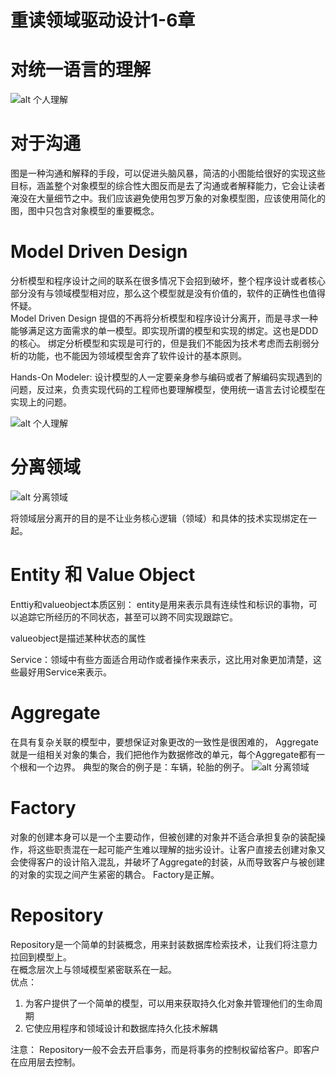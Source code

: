 # 重读领域驱动设计1-6章


# 对统一语言的理解
![alt 个人理解](https://perday30kilo.github.io/posts/img/ddd-evans-01.png)

# 对于沟通
图是一种沟通和解释的手段，可以促进头脑风暴，简洁的小图能给很好的实现这些目标，涵盖整个对象模型的综合性大图反而是去了沟通或者解释能力，它会让读者淹没在大量细节之中。我们应该避免使用包罗万象的对象模型图，应该使用简化的图，图中只包含对象模型的重要概念。

# Model Driven Design
分析模型和程序设计之间的联系在很多情况下会招到破坏，整个程序设计或者核心部分没有与领域模型相对应，那么这个模型就是没有价值的，软件的正确性也值得怀疑。      
Model Driven Design 提倡的不再将分析模型和程序设计分离开，而是寻求一种能够满足这方面需求的单一模型。即实现所谓的模型和实现的绑定。这也是DDD的核心。
绑定分析模型和实现是可行的，但是我们不能因为技术考虑而去削弱分析的功能，也不能因为领域模型舍弃了软件设计的基本原则。

Hands-On Modeler: 设计模型的人一定要亲身参与编码或者了解编码实现遇到的问题，反过来，负责实现代码的工程师也要理解模型，使用统一语言去讨论模型在实现上的问题。


![alt 个人理解](https://perday30kilo.github.io/posts/img/ddd-evans-02.png)

# 分离领域

![alt 分离领域](https://perday30kilo.github.io/posts/img/ddd-evans-03.png)

将领域层分离开的目的是不让业务核心逻辑（领域）和具体的技术实现绑定在一起。

# Entity 和 Value Object
Enttiy和valueobject本质区别：
entity是用来表示具有连续性和标识的事物，可以追踪它所经历的不同状态，甚至可以跨不同实现跟踪它。    


valueobject是描述某种状态的属性

Service：领域中有些方面适合用动作或者操作来表示，这比用对象更加清楚，这些最好用Service来表示。


# Aggregate
在具有复杂关联的模型中，要想保证对象更改的一致性是很困难的， Aggregate就是一组相关对象的集合，我们把他作为数据修改的单元，每个Aggregate都有一个根和一个边界。
典型的聚合的例子是：车辆，轮胎的例子。
![alt 分离领域](https://perday30kilo.github.io/posts/img/ddd-evans-04.webp)
# Factory
对象的创建本身可以是一个主要动作，但被创建的对象并不适合承担复杂的装配操作，将这些职责混在一起可能产生难以理解的拙劣设计。让客户直接去创建对象又会使得客户的设计陷入混乱，并破坏了Aggregate的封装，从而导致客户与被创建的对象的实现之间产生紧密的耦合。
Factory是正解。   

# Repository
Repository是一个简单的封装概念，用来封装数据库检索技术，让我们将注意力拉回到模型上。      
在概念层次上与领域模型紧密联系在一起。   
优点：
1. 为客户提供了一个简单的模型，可以用来获取持久化对象并管理他们的生命周期
1. 它使应用程序和领域设计和数据库持久化技术解耦

注意： Repository一般不会去开启事务，而是将事务的控制权留给客户。即客户在应用层去控制。




